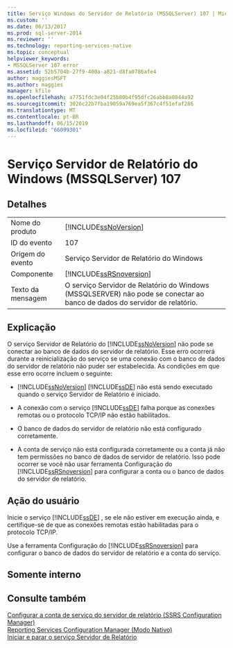 ```yaml
---
title: Serviço Windows do Servidor de Relatório (MSSQLServer) 107 | Microsoft Docs
ms.custom: ''
ms.date: 06/13/2017
ms.prod: sql-server-2014
ms.reviewer: ''
ms.technology: reporting-services-native
ms.topic: conceptual
helpviewer_keywords:
- MSSQLServer 107 error
ms.assetid: 52b5704b-27f9-400a-a821-d8fa0786afe4
author: maggiesMSFT
ms.author: maggies
manager: kfile
ms.openlocfilehash: a7751fdc3e04f25b80b4f95dfc26abb8a0844a92
ms.sourcegitcommit: 3026c22b7fba19059a769ea5f367c4f51efaf286
ms.translationtype: MT
ms.contentlocale: pt-BR
ms.lasthandoff: 06/15/2019
ms.locfileid: "66099301"
---
```

# <a name="report-server-windows-service-mssqlserver-107"></a>Serviço Servidor de Relatório do Windows (MSSQLServer) 107
    
## <a name="details"></a>Detalhes  
  
|||  
|-|-|  
|Nome do produto|[!INCLUDE[ssNoVersion](../../includes/ssnoversion-md.md)]|  
|ID do evento|107|  
|Origem do evento|Serviço Servidor de Relatório do Windows|  
|Componente|[!INCLUDE[ssRSnoversion](../../includes/ssrsnoversion-md.md)]|  
|Texto da mensagem|O serviço Servidor de Relatório do Windows (MSSQLSERVER) não pode se conectar ao banco de dados do servidor de relatório.|  
  
## <a name="explanation"></a>Explicação  
 O serviço Servidor de Relatório do [!INCLUDE[ssNoVersion](../../includes/ssnoversion-md.md)] não pode se conectar ao banco de dados do servidor de relatório. Esse erro ocorrerá durante a reinicialização do serviço se uma conexão com o banco de dados do servidor de relatório não puder ser estabelecida. As condições em que esse erro ocorre incluem o seguinte:  
  
-   [!INCLUDE[ssNoVersion](../../includes/ssnoversion-md.md)] [!INCLUDE[ssDE](../../includes/ssde-md.md)] não está sendo executado quando o serviço Servidor de Relatório é iniciado.  
  
-   A conexão com o serviço [!INCLUDE[ssDE](../../includes/ssde-md.md)] falha porque as conexões remotas ou o protocolo TCP/IP não estão habilitados.  
  
-   O banco de dados do servidor de relatório não está configurado corretamente.  
  
-   A conta de serviço não está configurada corretamente ou a conta já não tem permissões no banco de dados de servidor de relatório. Isso pode ocorrer se você não usar ferramenta Configuração do [!INCLUDE[ssRSnoversion](../../includes/ssrsnoversion-md.md)] para configurar a conta ou o banco de dados do servidor de relatório.  
  
## <a name="user-action"></a>Ação do usuário  
 Inicie o serviço [!INCLUDE[ssDE](../../includes/ssde-md.md)] , se ele não estiver em execução ainda, e certifique-se de que as conexões remotas estão habilitadas para o protocolo TCP/IP.  
  
 Use a ferramenta Configuração do [!INCLUDE[ssRSnoversion](../../includes/ssrsnoversion-md.md)] para configurar o banco de dados do servidor de relatório e a conta do serviço.  
  
## <a name="internal-only"></a>Somente interno  
  
## <a name="see-also"></a>Consulte também  
 [Configurar a conta de serviço do servidor de relatório &#40;SSRS Configuration Manager&#41;](../install-windows/configure-the-report-server-service-account-ssrs-configuration-manager.md)   
 [Reporting Services Configuration Manager &#40;Modo Nativo&#41;](../../sql-server/install/reporting-services-configuration-manager-native-mode.md)   
 [Iniciar e parar o serviço Servidor de Relatório](../report-server/start-and-stop-the-report-server-service.md)  
  
  
